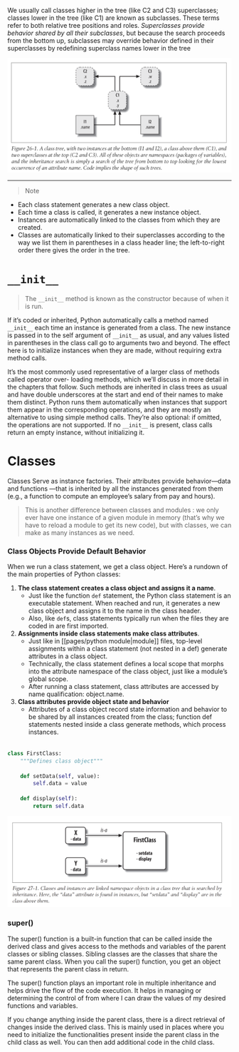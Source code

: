 We usually call classes higher in the tree (like C2 and C3) superclasses; classes lower in the tree (like C1) are known as subclasses. These terms refer to both relative tree positions and roles. *Superclasses provide behavior shared by all their subclasses*, but because the search proceeds from the bottom up, subclasses may override behavior defined in their superclasses by redefining superclass names lower in the tree

<img src='assets/oop.png'>

--- 

> Note
- Each class statement generates a new class object. 
- Each time a class is called, it generates a new instance object. 
- Instances are automatically linked to the classes from which they are created. 
- Classes are automatically linked to their superclasses according to the way we list them in parentheses in a class header line; the left-to-right order there gives the order in the tree.

# `__init__`

> The `__init__` method is known as the constructor because of when it is run. 

If it’s coded or inherited, Python automatically calls a method named `__init__` each time an instance is generated from a class. The new instance is passed in to the self argument of `__init__` as usual, and any values listed in parentheses in the class call go to arguments two and beyond. The effect here is to initialize instances when they are made, without requiring extra method calls. 

It’s the most commonly used representative of a larger class of methods called operator over- loading methods, which we’ll discuss in more detail in the chapters that follow. Such methods are inherited in class trees as usual and have double underscores at the start and end of their names to make them distinct. Python runs them automatically when instances that support them appear in the corresponding operations, and they are mostly an alternative to using simple method calls. They’re also optional: if omitted, the operations are not supported. If no `__init__` is present, class calls return an empty instance, without initializing it.

# Classes
Classes Serve as instance factories. Their attributes provide behavior—data and functions —that is inherited by all the instances generated from them (e.g., a function to compute an employee’s salary from pay and hours).

> This is another difference between classes and modules : we only ever have one instance of a given module in memory (that’s why we have to reload a module to get its new code), but with classes, we can make as many instances as we need.

### Class Objects Provide Default Behavior 
When we run a class statement, we get a class object. Here’s a rundown of the main properties of Python classes: 

1. **The class statement creates a class object and assigns it a name**. 
	- Just like the function `def` statement, the Python class statement is an executable statement. When reached and run, it generates a new class object and assigns it to the name in the class header. 
	- Also, like `def`s, class statements typically run when the files they are coded in are first imported. 
2. **Assignments inside class statements make class attributes**. 
	- Just like in [[pages/python module|module]] files, top-level assignments within a class statement (not nested in a def) generate attributes in a class object. 
	- Technically, the class statement defines a local scope that morphs into the attribute namespace of the class object, just like a module’s global scope. 
	- After running a class statement, class attributes are accessed by name qualification: object.name. 
3. **Class attributes provide object state and behavior**
	- Attributes of a class object record state information and behavior to be shared by all instances created from the class; function def statements nested inside a class generate methods, which process instances.

```python

class FirstClass:
    """Defines class object"""

    def setData(self, value):
        self.data = value

    def display(self):
        return self.data
```

<img src='assets/class-n-instance.png'>

### super()

The super() function is a built-in function that can be called inside the derived class and gives access to the methods and variables of the parent classes or sibling classes. Sibling classes are the classes that share the same parent class. When you call the super() function, you get an object that represents the parent class in return.

The super() function plays an important role in multiple inheritance and helps drive the flow of the code execution. It helps in managing or determining the control of from where I can draw the values of my desired functions and variables.

If you change anything inside the parent class, there is a direct retrieval of changes inside the derived class. This is mainly used in places where you need to initialize the functionalities present inside the parent class in the child class as well. You can then add additional code in the child class.